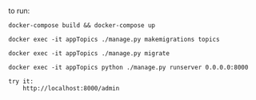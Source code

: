 to run:

    docker-compose build && docker-compose up

    docker exec -it appTopics ./manage.py makemigrations topics

    docker exec -it appTopics ./manage.py migrate

    docker exec -it appTopics python ./manage.py runserver 0.0.0.0:8000

    try it:
        http://localhost:8000/admin